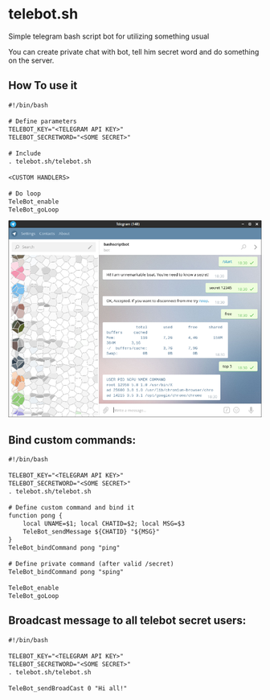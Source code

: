 # telebot.sh
Simple telegram bash script bot for utilizing something usual

You can create private chat with bot, tell him secret word and do something on the server.

## How To use it

```
#!/bin/bash

# Define parameters
TELEBOT_KEY="<TELEGRAM API KEY>"
TELEBOT_SECRETWORD="<SOME SECRET>"

# Include
. telebot.sh/telebot.sh

<CUSTOM HANDLERS>

# Do loop
TeleBot_enable
TeleBot_goLoop
```


![Screenshort](screen.png)

## Bind custom commands:

```
#!/bin/bash

TELEBOT_KEY="<TELEGRAM API KEY>"
TELEBOT_SECRETWORD="<SOME SECRET>"
. telebot.sh/telebot.sh

# Define custom command and bind it
function pong {
    local UNAME=$1; local CHATID=$2; local MSG=$3    
    TeleBot_sendMessage ${CHATID} "${MSG}"
}
TeleBot_bindCommand pong "ping"

# Define private command (after valid /secret)
TeleBot_bindCommand pong "sping"

TeleBot_enable
TeleBot_goLoop

```


## Broadcast message to all telebot secret users:

```
#!/bin/bash

TELEBOT_KEY="<TELEGRAM API KEY>"
TELEBOT_SECRETWORD="<SOME SECRET>"
. telebot.sh/telebot.sh

TeleBot_sendBroadCast 0 "Hi all!"
```
